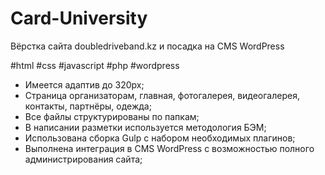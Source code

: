 # Card-University

Вёрстка сайта doubledriveband.kz и посадка на CMS WordPress

#html #css #javascript #php #wordpress

 - Имеется адаптив до 320px;
 - Страница организаторам, главная, фотогалерея, видеогалерея, контакты, партнёры, одежда;
 - Все файлы структурированы по папкам;
 - В написании разметки используется методология БЭМ;
 - Использована сборка Gulp с набором необходимых плагинов;
 - Выполнена интеграция в CMS WordPress с возможностью полного администрирования сайта;
